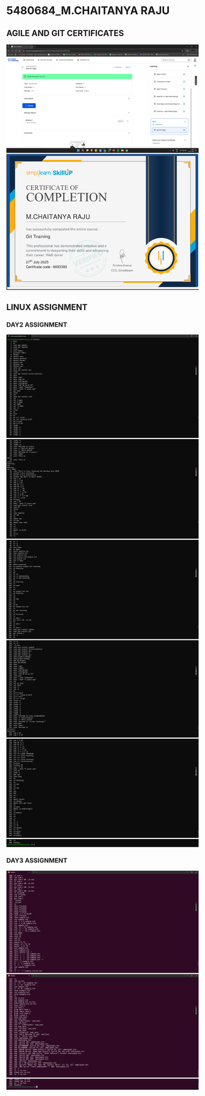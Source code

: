 # 5480684_M.CHAITANYA RAJU
## AGILE AND GIT CERTIFICATES
<img src="https://github.com/chaitanyaraju12/5480684_M.CHAITANYA-RAJU/blob/main/Img/Agile.png" alt="AGILE Certificate" >
<img src="https://github.com/chaitanyaraju12/5480684_M.CHAITANYA-RAJU/blob/main/Img/Git.png" alt="Git Certificate" >

## LINUX ASSIGNMENT
### DAY2 ASSIGNMENT
<img src="https://github.com/chaitanyaraju12/LinuxCommandsAssignment/blob/main/img/linux1.png" alt="Git commands Screenshots" >
<img src="https://github.com/chaitanyaraju12/LinuxCommandsAssignment/blob/main/img/linux2.png" alt="Git commands Screenshots" >
<img src="https://github.com/chaitanyaraju12/LinuxCommandsAssignment/blob/main/img/linux3.png" alt="Git commands Screenshots" >
<img src="https://github.com/chaitanyaraju12/LinuxCommandsAssignment/blob/main/img/linux4.png" alt="Git commands Screenshots" >
<img src="https://github.com/chaitanyaraju12/LinuxCommandsAssignment/blob/main/img/linux5.png" alt="Git commands Screenshots" >
<img src="https://github.com/chaitanyaraju12/LinuxCommandsAssignment/blob/main/img/linux7.png" alt="Git commands Screenshots" >

### DAY3 ASSIGNMENT
<img src="https://github.com/chaitanyaraju12/LinuxCommandsAssignment/blob/main/img/linux8.png" alt="Git commands Screenshots" >
<img src="https://github.com/chaitanyaraju12/LinuxCommandsAssignment/blob/main/img/linux9.png" alt="Git commands Screenshots" >
<img src="https://github.com/chaitanyaraju12/LinuxCommandsAssignment/blob/main/img/linux10.png" alt="Git commands Screenshots" >